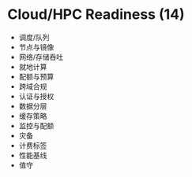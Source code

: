 # Cloud/HPC Readiness (14)

- 调度/队列
- 节点与镜像
- 网络/存储吞吐
- 就地计算
- 配额与预算
- 跨域合规
- 认证与授权
- 数据分层
- 缓存策略
- 监控与配额
- 灾备
- 计费标签
- 性能基线
- 值守
